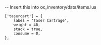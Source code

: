-- Insert this into ox_inventory/data/items.lua

	['tasercart'] = {
        label = 'Taser Cartrage',
        weight = 40,
        stack = true,
        consume = 0,
    },